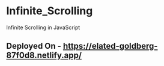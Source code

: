 # Infinite_Scrolling
Infinite Scrolling in JavaScript

## Deployed On - https://elated-goldberg-87f0d8.netlify.app/
